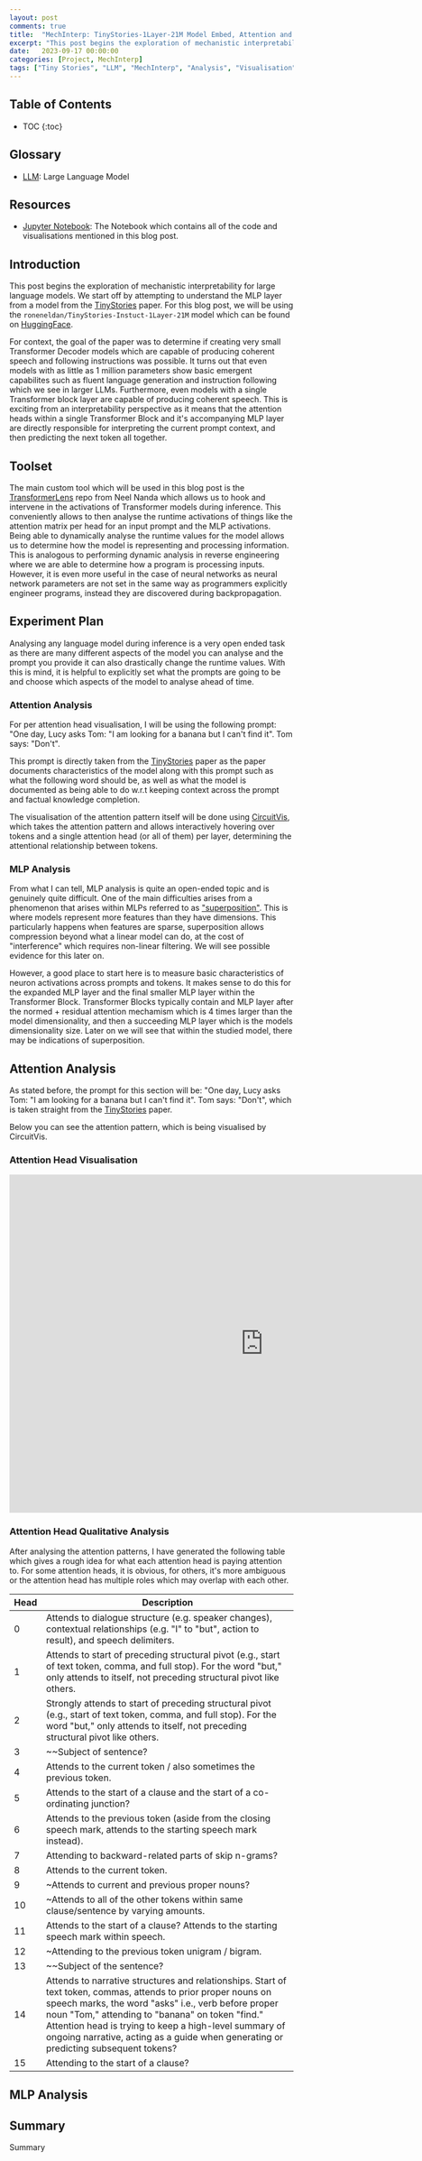 ```yaml
---
layout: post
comments: true
title:  "MechInterp: TinyStories-1Layer-21M Model Embed, Attention and MLP Analysis (Part 1 - Attention and MLP Analysis)"
excerpt: "This post begins the exploration of mechanistic interpretability for large language models."
date:   2023-09-17 00:00:00
categories: [Project, MechInterp]
tags: ["Tiny Stories", "LLM", "MechInterp", "Analysis", "Visualisation", "Attention", "MLP", "Embedding"]
---
```


## Table of Contents

* TOC
{:toc}

## Glossary

- [LLM](https://en.wikipedia.org/wiki/Large_language_model): Large Language Model

## Resources

- [Jupyter Notebook](https://github.com/MiscellaneousStuff/mech-interp-tinystories):
  The Notebook which contains all of the code and visualisations mentioned in this blog
  post.

## Introduction

This post begins the exploration of mechanistic interpretability for large language models.
We start off by attempting to understand the MLP layer from a model from the
[TinyStories](https://arxiv.org/pdf/2305.07759.pdf) paper. For this blog post, we will
be using the `roneneldan/TinyStories-Instuct-1Layer-21M` model which can be found
on [HuggingFace](https://huggingface.co/roneneldan/TinyStories-1Layer-21M).

For context, the goal of the paper
was to determine if creating very small Transformer Decoder models which are capable of 
producing coherent speech and following instructions was possible. It turns out that even
models with as little as 1 million parameters show basic emergent capabilites such as fluent
language generation and instruction following which we see in larger LLMs. Furthermore,
even models with a single Transformer block layer are capable of producing coherent speech.
This is exciting from an interpretability perspective as it means that the attention heads within
a single Transformer Block and it's accompanying MLP layer are directly responsible for
interpreting the current prompt context, and then predicting the next token all together.

## Toolset

The main custom tool which will be used in this blog post is the
[TransformerLens](https://github.com/neelnanda-io/TransformerLens) repo from Neel Nanda
which allows us to hook and intervene in the activations of Transformer models during
inference. This conveniently allows to then analyse the runtime activations of things
like the attention matrix per head for an input prompt and the MLP activations. Being
able to dynamically analyse the runtime values for the model allows us to determine
how the model is representing and processing information. This is analogous to performing
dynamic analysis in reverse engineering where we are able to determine how a program is
processing inputs. However, it is even more useful in the case of neural networks as
neural network parameters are not set in the same way as programmers explicitly engineer
programs, instead they are discovered during backpropagation.

## Experiment Plan

Analysing any language model during inference is a very open ended task as there are
many different aspects of the model you can analyse and the prompt you provide it can
also drastically change the runtime values. With this is mind, it is helpful to explicitly
set what the prompts are going to be and choose which aspects of the model to analyse
ahead of time.

### Attention Analysis

For per attention head visualisation, I will be using the following prompt:
"One day, Lucy asks Tom: "I am looking for a banana but I can't find it". Tom says: "Don't".

This prompt is directly taken from the [TinyStories](https://arxiv.org/pdf/2305.07759.pdf)
paper as the paper documents characteristics of the model along with this prompt such
as what the following word should be, as well as what the model is documented as being
able to do w.r.t keeping context across the prompt and factual knowledge completion.

The visualisation of the attention pattern itself will be done using
[CircuitVis](https://github.com/alan-cooney/CircuitsVis), which
takes the attention pattern and allows interactively hovering over tokens and a single
attention head (or all of them) per layer, determining the attentional relationship
between tokens.

### MLP Analysis

From what I can tell, MLP analysis is quite an open-ended topic and is genuinely
quite difficult. One of the main difficulties arises from a phenomenon that arises
within MLPs referred to as ["superposition"](https://transformer-circuits.pub/2022/toy_model/index.html).
This is where models represent more features
than they have dimensions. This particularly happens when features are sparse, superposition
allows compression beyond what a linear model can do, at the cost of "interference" which
requires non-linear filtering. We will see possible evidence for this later on.

However, a good place to start here is to measure basic characteristics of neuron
activations across prompts and tokens. It makes sense to do this for the expanded
MLP layer and the final smaller MLP layer within the Transformer Block. Transformer
Blocks typically contain and MLP layer after the normed + residual attention mechamism
which is 4 times larger than the model dimensionality, and then a succeeding MLP layer
which is the models dimensionality size. Later on we will see that within the studied model,
there may be indications of superposition.

## Attention Analysis

As stated before, the prompt for this section will be:
"One day, Lucy asks Tom: "I am looking for a banana but I can't find it". Tom says: "Don't",
which is taken straight from the [TinyStories](https://arxiv.org/pdf/2305.07759.pdf) paper.

Below you can see the attention pattern, which is being visualised by CircuitVis.

### Attention Head Visualisation

<center>
    <iframe
        src="https://miscellaneousstuff.github.io/attention_vis.html"
        style="border: 0; width: 900px; height: 600px;"
    >
    </iframe>
</center>

### Attention Head Qualitative Analysis

After analysing the attention patterns, I have generated the following table which gives
a rough idea for what each attention head is paying attention to. For some attention heads,
it is obvious, for others, it's more ambiguous or the attention head has multiple roles
which may overlap with each other.

| Head | Description |
| ---- | ----------- |
| 0 | Attends to dialogue structure (e.g. speaker changes), contextual relationships (e.g. "I" to "but", action to result), and speech delimiters. |
| 1 | Attends to start of preceding structural pivot (e.g., start of text token, comma, and full stop). For the word "but," only attends to itself, not preceding structural pivot like others. |
| 2 | Strongly attends to start of preceding structural pivot (e.g., start of text token, comma, and full stop). For the word "but," only attends to itself, not preceding structural pivot like others. |
| 3 | ~~Subject of sentence? |
| 4 | Attends to the current token / also sometimes the previous token. |
| 5 | Attends to the start of a clause and the start of a co-ordinating junction? |
| 6 | Attends to the previous token (aside from the closing speech mark, attends to the starting speech mark instead). |
| 7 | Attending to backward-related parts of skip n-grams? |
| 8 | Attends to the current token. |
| 9 | ~Attends to current and previous proper nouns? |
| 10 | ~Attends to all of the other tokens within same clause/sentence by varying amounts. |
| 11 | Attends to the start of a clause? Attends to the starting speech mark within speech. |
| 12 | ~Attending to the previous token unigram / bigram. |
| 13 | ~~Subject of the sentence? |
| 14 | Attends to narrative structures and relationships. Start of text token, commas, attends to prior proper nouns on speech marks, the word "asks" i.e., verb before proper noun "Tom," attending to "banana" on token "find." Attention head is trying to keep a high-level summary of ongoing narrative, acting as a guide when generating or predicting subsequent tokens? |
| 15 | Attending to the start of a clause? |

## MLP Analysis



## Summary

Summary